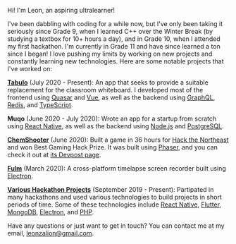 Hi! I'm Leon, an aspiring ultralearner!

I've been dabbling with coding for a while now, but I've only been taking it seriously since Grade 9, when I learned C++ over the Winter Break (by studying a textbox for 10+ hours a day), and in Grade 10, when I attended my first hackathon. I'm currently in Grade 11 and have since learned a ton since I began! I love pushing my limits by working on new projects and constantly learning new technologies. Here are some notable projects that I've worked on:

[**Tabulo**](https://tabulo.app) (July 2020 - Present): An app that seeks to provide a suitable replacement for the classroom whiteboard. I developed most of the frontend using [Quasar](https://quasar.dev) and [Vue](https://vuejs.org), as well as the backend using [GraphQL](https://graphql.org), [Redis](https://redis.io), and [TypeScript](https://typescriptlang.org).

**Muqo** (June 2020 - July 2020): Wrote an app for a startup from scratch using [React Native](https://reactnative.dev), as well as the backend using [Node.js](https://nodejs.org) and [PostgreSQL](https://postgresql.org).

[**ChemShooter**](https://chemshooter.herokuapp.com) (June 2020): Built a game in 36 hours for [Hack the Northeast](https://hackthenortheast.com) and won Best Gaming Hack Prize. It was built using [Phaser](https://phaser.io), and you can check it out at [its Devpost page](https://devpost.com/software/chemshooter).

[**Fulm**](https://github.com/leonzalion/Fulm) (March 2020): A cross-platform timelapse screen recorder built using [Electron](https://electronjs.org).

[**Various Hackathon Projects**](https://devpost.com/leonzalion) (September 2019 - Present): Partipated in many hackathons and used various technologies to build projects in short periods of time. Some of these technologies include [React Native](https://reactnative.dev), [Flutter](https://flutter.dev), [MongoDB](https://mongodb.com), [Electron](https://electronjs.org), and [PHP](https://php.net).

Have any questions or just want to get in touch? You can contact me at my email, leonzalion@gmail.com.

<!--
**leonzalion/leonzalion** is a ✨ _special_ ✨ repository because its `README.md` (this file) appears on your GitHub profile.

Here are some ideas to get you started:

- 🔭 I’m currently working on ...
- 🌱 I’m currently learning ...
- 👯 I’m looking to collaborate on ...
- 🤔 I’m looking for help with ...
- 💬 Ask me about ...
- 📫 How to reach me: ...
- 😄 Pronouns: ...
- ⚡ Fun fact: ...
-->
